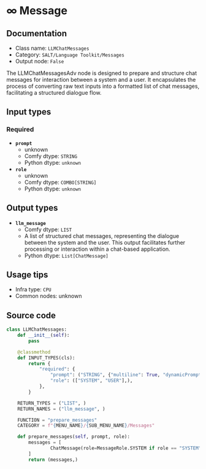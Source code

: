 # ∞ Message
## Documentation
- Class name: `LLMChatMessages`
- Category: `SALT/Language Toolkit/Messages`
- Output node: `False`

The LLMChatMessagesAdv node is designed to prepare and structure chat messages for interaction between a system and a user. It encapsulates the process of converting raw text inputs into a formatted list of chat messages, facilitating a structured dialogue flow.
## Input types
### Required
- **`prompt`**
    - unknown
    - Comfy dtype: `STRING`
    - Python dtype: `unknown`
- **`role`**
    - unknown
    - Comfy dtype: `COMBO[STRING]`
    - Python dtype: `unknown`
## Output types
- **`llm_message`**
    - Comfy dtype: `LIST`
    - A list of structured chat messages, representing the dialogue between the system and the user. This output facilitates further processing or interaction within a chat-based application.
    - Python dtype: `List[ChatMessage]`
## Usage tips
- Infra type: `CPU`
- Common nodes: unknown


## Source code
```python
class LLMChatMessages:
    def __init__(self):
        pass

    @classmethod
    def INPUT_TYPES(cls):
        return {
            "required": {
                "prompt": ("STRING", {"multiline": True, "dynamicPrompts": False, "default": "prompt"}),
                "role": (["SYSTEM", "USER"],),
            },
        }

    RETURN_TYPES = ("LIST", )
    RETURN_NAMES = ("llm_message", )

    FUNCTION = "prepare_messages"
    CATEGORY = f"{MENU_NAME}/{SUB_MENU_NAME}/Messages"

    def prepare_messages(self, prompt, role):
        messages = [
                ChatMessage(role=MessageRole.SYSTEM if role == "SYSTEM" else MessageRole.USER, content=repr(prompt) ),
        ]
        return (messages,)

```
